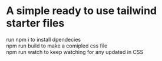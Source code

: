 # A simple ready to use tailwind starter files

run npm i to install dpendecies  
npm run build to make a comipled css file  
npm run watch to keep watching for any updated in CSS  